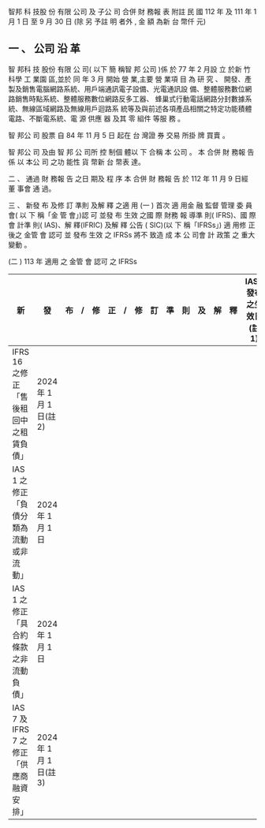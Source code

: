智邦 科 技股 份 有限 公司 及 子公 司 合併 財 務報 表 附註 民 國 112 年 及 111 年 1 月 1 日 至 9 月 30 日
(除 另 予註 明 者外 , 金 額 為新 台 幣仟 元)

## 一 、 公司 沿 革

 智 邦科 技 股份 有限 公 司( 以下 簡 稱智 邦 公司 )係 於 77 年 2 月設 立 於新 竹 科學 工 業園 區,並於 同 年 3 月 開始 營 業,主要 營 業項 目 為 研 究 、
開發、產製及銷售電腦網路系統、用戶端通訊電子設備、光電通訊設 備、整體服務數位網路銷售時點系統、整體服務數位網路反多工器、 蜂巢式行動電話網路分封數據系統、無線區域網路及無線用戶迴路系 統等及與前述各項產品相關之特定功能積體電路、不斷電系統、電 源 供應 器 及其 零 組件 等服 務 。

 智 邦公 司 股票 自 84 年 11 月 5 日 起在 台 灣證 券 交易 所掛 牌 買賣 。

 智 邦公 司 及由 智 邦 公 司所 控 制個 體以 下 合稱 本 公司 。 本 合併 財 務報 告係 以 本公 司 之功 能性 貨 幣新 台 幣表 達。

二 、 通過 財 務報 告 之日 期及 程 序 本 合併 財 務報 告 於 112 年 11 月 9 日經 董 事會 通 過。

三 、 新發 布 及修 訂 準則 及解 釋 之適 用
(一 ) 首次 適 用金 融 監督 管理 委 員會( 以 下 稱「金 管 會」)認 可 並發 布 生效 之國 際 財務 報 導準 則( IFRS)、國 際會 計準 則( IAS)、解 釋(IFRIC) 及解 釋 公告 ( SIC)(以 下 稱「IFRSs」)
 適 用修 正 後之 金管 會 認可 並 發布 生效 之 IFRSs 將不 致造 成 本 公 司會 計 政策 之 重大 變動 。

(二 ) 113 年 適用 之 金管 會 認可 之 IFRSs

| 新                                       | 發                        | 布   | /   | 修   | 正   | /   | 修   | 訂   | 準   | 則   | 及   | 解   | 釋   | IASB 發布之生效日(註 1)   |
|------------------------------------------|---------------------------|------|------|------|------|------|------|------|------|------|------|------|------|-----------------------------|
| IFRS 16 之修正「售後租回中之租賃負債」   | 2024 年 1 月 1 日(註 2) |      |      |      |      |      |      |      |      |      |      |      |      |                             |
| IAS 1 之修正「負債分類為流動或非流動」   | 2024 年 1 月 1 日         |      |      |      |      |      |      |      |      |      |      |      |      |                             |
| IAS 1 之修正「具合約條款之非流動負債」   | 2024 年 1 月 1 日         |      |      |      |      |      |      |      |      |      |      |      |      |                             |
| IAS 7 及 IFRS 7 之修正「供應商融資安排」 | 2024 年 1 月 1 日(註 3) |      |      |      |      |      |      |      |      |      |      |      |      |                             |
